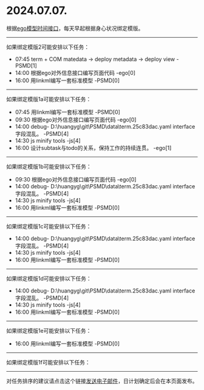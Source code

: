 # 2024.07.07.

根据[ego模型时间接口](https://gitee.com/hyg/blog/blob/master/timeflow.md)，每天早起根据身心状况绑定模版。

---
如果绑定模版2可能安排以下任务：

- 07:45	term + COM matedata -> deploy metadata -> deploy view -PSMD[1]
- 14:00	根据ego对外信息接口编写页面代码 -ego[0]
- 16:00	用linkml编写一套标准模型 -PSMD[0]

---
如果绑定模版1a可能安排以下任务：

- 07:45	用linkml编写一套标准模型 -PSMD[0]
- 09:30	根据ego对外信息接口编写页面代码 -ego[0]
- 14:00	debug- D:\huangyg\git\PSMD\data\term.25c83dac.yaml interface字段混乱。 -PSMD[4]
- 14:30	js minify tools -js[4]
- 16:00	设计subtask与todo的关系，保持工作的持续连贯。 -ego[1]

---
如果绑定模版1b可能安排以下任务：

- 09:30	根据ego对外信息接口编写页面代码 -ego[0]
- 14:00	debug- D:\huangyg\git\PSMD\data\term.25c83dac.yaml interface字段混乱。 -PSMD[4]
- 14:30	js minify tools -js[4]
- 16:00	用linkml编写一套标准模型 -PSMD[0]

---
如果绑定模版1c可能安排以下任务：

- 14:00	debug- D:\huangyg\git\PSMD\data\term.25c83dac.yaml interface字段混乱。 -PSMD[4]
- 14:30	js minify tools -js[4]
- 16:00	用linkml编写一套标准模型 -PSMD[0]

---
如果绑定模版1d可能安排以下任务：

- 14:00	debug- D:\huangyg\git\PSMD\data\term.25c83dac.yaml interface字段混乱。 -PSMD[4]
- 14:30	js minify tools -js[4]
- 16:00	用linkml编写一套标准模型 -PSMD[0]

---
如果绑定模版1e可能安排以下任务：

- 16:00	用linkml编写一套标准模型 -PSMD[0]

---
如果绑定模版1f可能安排以下任务：


---
对任务排序的建议请点击这个链接<a href="mailto:huangyg@mars22.com?subject=关于2024.07.07.任务排序的建议&body=date: 20240707%0D%0Afile: ../../blog/release/time/d.20240707.md%0D%0A---请勿修改邮件主题及以上内容---%0D%0A">发送电子邮件</a>，日计划确定后会在本页面发布。